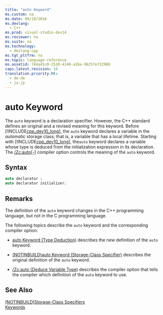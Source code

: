 ```yaml
---
title: "auto Keyword"
ms.custom: na
ms.date: 09/19/2016
ms.devlang: 
  - C++
ms.prod: visual-studio-dev14
ms.reviewer: na
ms.suite: na
ms.technology: 
  - devlang-cpp
ms.tgt_pltfrm: na
ms.topic: language-reference
ms.assetid: 744a41c0-2510-4140-a1be-96257e722908
caps.latest.revision: 16
translation.priority.ht: 
  - de-de
  - ja-jp
---
```

# auto Keyword
The `auto` keyword is a declaration specifier. However, the C++ standard defines an original and a revised meaning for this keyword. Before [!INCLUDE[cpp_dev10_long](../vs140/includes/cpp_dev10_long_md.md)], the `auto` keyword declares a variable in the *automatic* storage class; that is, a variable that has a local lifetime. Starting with [!INCLUDE[cpp_dev10_long](../vs140/includes/cpp_dev10_long_md.md)], the`auto` keyword declares a variable whose type is deduced from the initialization expression in its declaration. The [/Zc:auto&#91;-&#93;](../vs140/-Zc-auto--Deduce-Variable-Type-.md) compiler option controls the meaning of the `auto` keyword.  
  
## Syntax  
  
```cpp  
auto declarator ;  
auto declarator initializer;  
```  
  
## Remarks  
 The definition of the `auto` keyword changes in the C++ programming language, but not in the C programming language.  
  
 The following topics describe the `auto` keyword and the corresponding compiler option:  
  
-   [auto Keyword (Type Deduction)](../vs140/auto--C---.md) describes the new definition of the `auto` keyword.  
  
-   [(NOTINBUILD)auto Keyword (Storage-Class Specifier)](assetId:///c7d0cecf-393d-4058-a6e6-b39e31d9edb0) describes the original definition of the `auto` keyword.  
  
-   [/Zc:auto (Deduce Variable Type)](../vs140/-Zc-auto--Deduce-Variable-Type-.md) describes the compiler option that tells the compiler which definition of the `auto` keyword to use.  
  
## See Also  
 [(NOTINBUILD)Storage-Class Specifiers](assetId:///10b3d22d-cb40-450b-994b-08cf9a211b6c)   
 [Keywords](../vs140/Keywords--C---.md)
